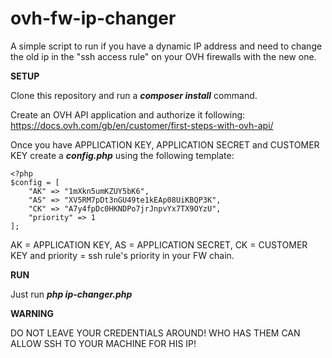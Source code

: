 # ovh-fw-ip-changer
A simple script to run if you have a dynamic IP address and need to change the old ip in the "ssh access rule" on your OVH firewalls 
with the new one.

**SETUP**

Clone this repository and run a ***composer install*** command.

Create an OVH API application and authorize it following: https://docs.ovh.com/gb/en/customer/first-steps-with-ovh-api/

Once you have APPLICATION KEY, APPLICATION SECRET and CUSTOMER KEY create a ***config.php*** using the following template:
```
<?php
$config = [
    "AK" => "1mXkn5umKZUY5bK6",
    "AS" => "XV5RM7pDt3nGU49te1kEAp08UiKBQP3K",
    "CK" => "A7y4fpDc0HKNDPo7jrJnpvYx7TX9OYzU",
    "priority" => 1
];
```

AK = APPLICATION KEY, AS = APPLICATION SECRET, CK = CUSTOMER KEY and priority = ssh rule's priority in your FW chain.

**RUN**

Just run ***php ip-changer.php***

**WARNING**

DO NOT LEAVE YOUR CREDENTIALS AROUND! WHO HAS THEM CAN ALLOW SSH TO YOUR MACHINE FOR HIS IP!
